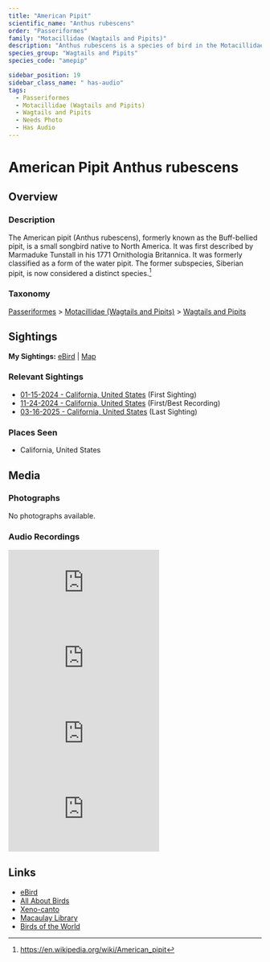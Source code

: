 ```yaml
---
title: "American Pipit"
scientific_name: "Anthus rubescens"
order: "Passeriformes"
family: "Motacillidae (Wagtails and Pipits)"
description: "Anthus rubescens is a species of bird in the Motacillidae (Wagtails and Pipits) family. It has been observed 10 times. It has been recorded."
species_group: "Wagtails and Pipits"
species_code: "amepip"

sidebar_position: 19
sidebar_class_name: " has-audio"
tags: 
  - Passeriformes
  - Motacillidae (Wagtails and Pipits)
  - Wagtails and Pipits
  - Needs Photo
  - Has Audio
---
```


# American Pipit <span className='sci_name'>Anthus rubescens</span>

## Overview

### Description
The American pipit (Anthus rubescens), formerly known as the Buff-bellied pipit, is a small songbird native to North America. It was first described by Marmaduke Tunstall in his 1771 Ornithologia Britannica. It was formerly classified as a form of the water pipit. The former subspecies, Siberian pipit, is now considered a distinct species.[^1]

[^1]: https://en.wikipedia.org/wiki/American_pipit

### Taxonomy
[Passeriformes](/tags/passeriformes) > [Motacillidae (Wagtails and Pipits)](/tags/motacillidae-wagtails-and-pipits) > [Wagtails and Pipits](/tags/wagtails-and-pipits)


## Sightings

**My Sightings:** [eBird](https://ebird.org/lifelist?r=world&time=life&spp=amepip) | [Map](/map?species_code=amepip)

### Relevant Sightings

* [01-15-2024 - California, United States](https://ebird.org/checklist/S159001730) (First Sighting)
* [11-24-2024 - California, United States](https://ebird.org/checklist/S203486069) (First/Best Recording)
* [03-16-2025 - California, United States](https://ebird.org/checklist/S218905671) (Last Sighting)

### Places Seen

* California, United States



## Media
### Photographs
No photographs available.

### Audio Recordings
<iframe className="audio_iframe" src="https://macaulaylibrary.org/asset/626684923/embed" frameBorder="0" allowFullScreen></iframe>
<iframe className="audio_iframe" src="https://macaulaylibrary.org/asset/626684924/embed" frameBorder="0" allowFullScreen></iframe>
<iframe className="audio_iframe" src="https://macaulaylibrary.org/asset/626684926/embed" frameBorder="0" allowFullScreen></iframe>
<iframe className="audio_iframe" src="https://macaulaylibrary.org/asset/627926535/embed" frameBorder="0" allowFullScreen></iframe>

## Links
* [eBird](https://ebird.org/species/amepip) 
* [All About Birds](https://www.allaboutbirds.org/guide/amepip) 
* [Xeno-canto](https://www.xeno-canto.org/species/anthus-rubescens) 
* [Macaulay Library](https://search.macaulaylibrary.org/catalog?taxonCode=amepip&sort=rating_rank_desc)
* [Birds of the World](https://birdsoftheworld.org/bow/species/amepip)
